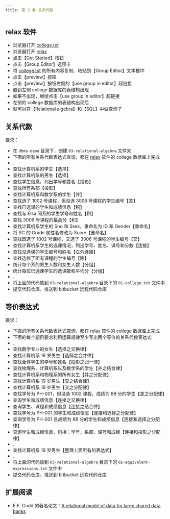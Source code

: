 ```yaml
---
title: 第 3 章 关系代数
---
```


## relax 软件

- 浏览器打开 [college.txt][college_url]
- 浏览器打开 [relax][relax_url]
- 点击【Get Started】按钮
- 点击【Group Editor】选项卡
- 将 [college.txt][college_url] 的所有内容复制、粘贴到【Group Editor】文本框中
- 点击【preview】按钮
- 点击【preview】按钮右侧的【use group in editor】超链接
- 直到左侧 college 数据库的表结构出现
- 如果不出现，继续点击【use group in editor】超链接
- 左侧的 college 数据库的表结构出现后
- 就可以在【Relational algebra】和【SQL】中做查询了

## 关系代数

要求：

- 在 `dbms-demo` 目录下，创建 `03-relational-algebra` 文件夹
- 下面的所有关系代数表达式查询，都在 [relax][relax_url] 软件的 college 数据库上完成
- .
- 查找计算机系的学生【选择】
- 查找计算机系的男生【选择】
- 查找学生信息，列出学号和姓名【投影】
- 查找所有系部【投影】
- 查找计算机系和数学系的学生【并】
- 查找选了 1002 号课程，但没选 3006 号课程的学生编号【差】
- 查找已选课的学生和成绩信息【积】
- 查找与 Elsa 同系的学生学号和姓名【积】
- 查找 3006 号课程的最高分【积】
- 查找计算机系学生的 Sno 和 Ssex，重命名为 ID 和 Gender【重命名】
- 将 SC 的 Grade 属性名修改为 Score【重命名】
- 查找既选了 1002 号课程，又选了 3006 号课程的学生编号【交】
- 查找计算机系学生的选课情况，列出学号、姓名、课号和分数【连接】
- 查找没选课的学生编号和姓名【左外连接】
- 查找选修了所有课程的学生编号【除】
- 统计每个系的男生人数和女生人数【分组】
- 统计每位已选课学生的选课数和平均分【分组】
- .
- 将上面的代码放到 `03-relational-algebra` 目录下的 `01-college.txt` 文件中
- 提交代码仓库，推送到 bitbucket 远程代码仓库

## 等价表达式

要求：

- 下面的所有关系代数表达式查询，都在 [relax][relax_url] 软件的 college 数据库上完成
- 下面的每个题目要求利用运算规律至少写出两个等价的关系代数表达式
- .
- 查找数学专业的女生【选择之交换律】
- 查找计算机系 19 岁男生【选择之合并律】
- 查找全体学生的学号和姓名【投影之归一律】
- 查找物理系、计算机系以及数学系的学生【并之结合律】
- 查找计算机系和物理系的所有女生【并之分配律】
- 查找计算机系 19 岁男生【交之结合律】
- 查找计算机系 19 岁男生【交之分配律】
- 查找学号为 PH-001，但没选 1002 课程，成绩为 88 分的学生【差之分配律】
- 查询学生和成绩信息【连接之交换律】
- 查询学生、课程和成绩信息【连接之结合律】
- 查找学号为 PH-001 的学生和成绩信息【连接和选择之分配律】
- 查询学号为 PH-001 且成绩为 88 分的学生和成绩信息【连接和选择之分配律】
- 查询学生和成绩信息，包括：学号、系部、课号和成绩【连接和投影之分配律】
- .
- 查找计算机系 19 岁男生【整理上面所有的表达式】
- .
- 将上面的代码放到 `03-relational-algebra` 目录下的 `02-equivalent-expressions.txt` 文件中
- 提交代码仓库，推送到 bitbucket 远程代码仓库

## 扩展阅读

- E.F. Codd 的著名论文：[A relational model of data for large shared data banks](https://dl.acm.org/doi/pdf/10.1145/362384.362685)

<!-- url link -->

[college_url]: http://sample.wangding.co/dbms/college.txt
[relax_url]: http://relax.wangding.co/
